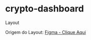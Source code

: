 # crypto-dashboard

Layout

Origem do Layout: [Figma - Clique Aqui](https://www.figma.com/file/GDyNXVygWaZJ1Z9NYnYtn5/Crypto-Dashboard-(Community)?node-id=301%3A2872)
